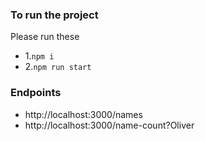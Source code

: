 ### To run the project
Please run these 
 * 1.`npm i` 
 * 2.`npm run start`
 
 

### Endpoints
* http://localhost:3000/names
* http://localhost:3000/name-count?Oliver
